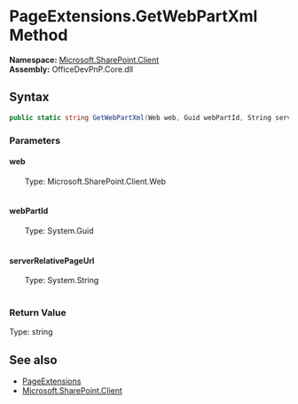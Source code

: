 # PageExtensions.GetWebPartXml Method  
  

**Namespace:** [Microsoft.SharePoint.Client](Microsoft.SharePoint.Client.md)  
**Assembly:** OfficeDevPnP.Core.dll  
## Syntax
```C#
public static string GetWebPartXml(Web web, Guid webPartId, String serverRelativePageUrl)
```
### Parameters
#### web  
&emsp;&emsp;Type: Microsoft.SharePoint.Client.Web  
&emsp;&emsp;  

  

#### webPartId  
&emsp;&emsp;Type: System.Guid  
&emsp;&emsp;  

  

#### serverRelativePageUrl  
&emsp;&emsp;Type: System.String  
&emsp;&emsp;  

  

### Return Value
Type: string  

## See also
- [PageExtensions](Microsoft.SharePoint.Client.PageExtensions.md) 
- [Microsoft.SharePoint.Client](Microsoft.SharePoint.Client.md) 
